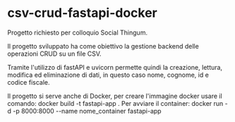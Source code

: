 # csv-crud-fastapi-docker
Progetto richiesto per colloquio Social Thingum.

Il progetto sviluppato ha come obiettivo la gestione backend delle operazioni CRUD su un file CSV.

Tramite l'utilizzo di fastAPI e uvicorn permette quindi la creazione, lettura, modifica ed eliminazione di dati, in questo caso nome, cognome, id e codice fiscale.

Il progetto si serve anche di Docker, per creare l'immagine docker usare il comando: 
docker build -t fastapi-app .
Per avviare il container:
docker run -d -p 8000:8000 --name nome_container fastapi-app
